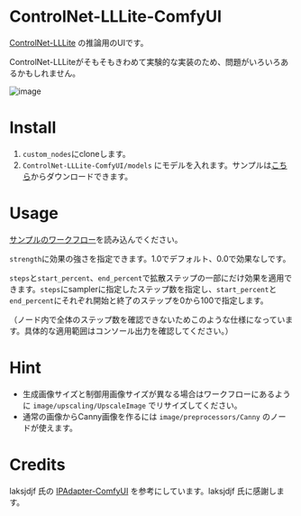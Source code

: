 # ControlNet-LLLite-ComfyUI

[ControlNet-LLLite](https://github.com/kohya-ss/sd-scripts/blob/sdxl/docs/train_lllite_README.md) の推論用のUIです。

ControlNet-LLLiteがそもそもきわめて実験的な実装のため、問題がいろいろあるかもしれません。

![image](https://github.com/kohya-ss/ControlNet-LLLite-ComfyUI/assets/52813779/ef2ea8d6-121b-48ea-b4b0-a41601dcd6f2)

# Install

1. `custom_nodes`にcloneします。
2. `ControlNet-LLLite-ComfyUI/models` にモデルを入れます。サンプルは[こちら](https://huggingface.co/kohya-ss/controlnet-lllite/tree/main)からダウンロードできます。

# Usage

[サンプルのワークフロー](lllite_workflow.json)を読み込んでください。

`strength`に効果の強さを指定できます。1.0でデフォルト、0.0で効果なしです。

`steps`と`start_percent`、`end_percent`で拡散ステップの一部にだけ効果を適用できます。`steps`にsamplerに指定したステップ数を指定し、`start_percent`と`end_percent`にそれぞれ開始と終了のステップを0から100で指定します。

（ノード内で全体のステップ数を確認できないためこのような仕様になっています。具体的な適用範囲はコンソール出力を確認してください。）

# Hint

+ 生成画像サイズと制御用画像サイズが異なる場合はワークフローにあるように `image/upscaling/UpscaleImage` でリサイズしてください。
+ 通常の画像からCanny画像を作るには `image/preprocessors/Canny` のノードが使えます。

# Credits

laksjdjf 氏の [IPAdapter-ComfyUI](https://github.com/laksjdjf/IPAdapter-ComfyUI) を参考にしています。laksjdjf 氏に感謝します。
